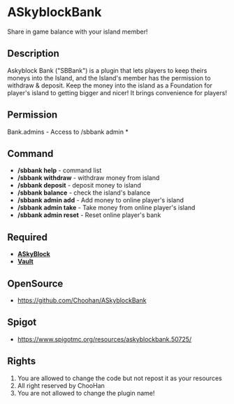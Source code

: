 # ASkyblockBank
Share in game balance with your island member!

## Description
Askyblock Bank ("SBBank") is a plugin that lets players to keep theirs moneys into the Island, and the Island's member has the permission to withdraw & deposit. Keep the money into the island as a Foundation for player's island to getting bigger and nicer! It brings convenience for players!

## Permission
Bank.admins - Access to /sbbank admin *

## Command
* **/sbbank help** - command list
* **/sbbank withdraw** - withdraw money from island
* **/sbbank deposit** - deposit money to island
* **/sbbank balance** - check the island's balance
* **/sbbank admin add** - Add money to online player's island
* **/sbbank admin take** - Take money from online player's island
* **/sbbank admin reset** - Reset online player's bank

## Required
* **[ASkyBlock](https://www.spigotmc.org/resources/askyblock.1220/)**
* **[Vault](https://www.spigotmc.org/resources/vault.41918/)**

## OpenSource
- https://github.com/Choohan/ASkyblockBank

## Spigot
- https://www.spigotmc.org/resources/askyblockbank.50725/

## Rights
1. You are allowed to change the code but not repost it as your resources
2. All right reserved by ChooHan
3. You are not allowed to change the plugin name!
